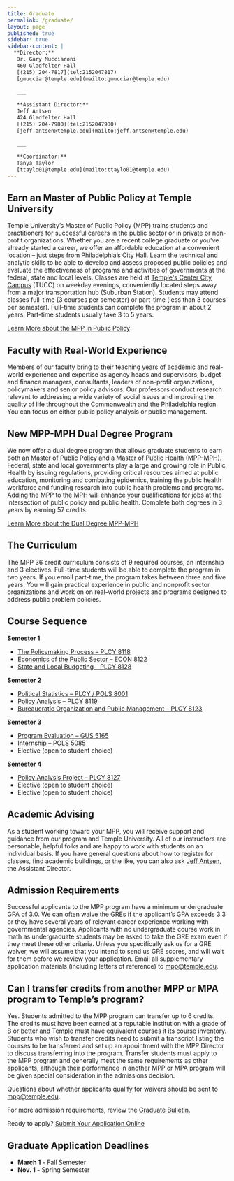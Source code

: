 ```yaml
---
title: Graduate
permalink: /graduate/
layout: page
published: true
sidebar: true
sidebar-content: |
  **Director:**  
   Dr. Gary Mucciaroni  
   460 Gladfelter Hall  
   [(215) 204-7817](tel:2152047817)  
   [gmucciar@temple.edu](mailto:gmucciar@temple.edu)  
   
   ___
   
   **Assistant Director:**  
   Jeff Antsen  
   424 Gladfelter Hall  
   [(215) 204-7980](tel:2152047980)  
   [jeff.antsen@temple.edu](mailto:jeff.antsen@temple.edu)  
   
   ___
   
   **Coordinator:**  
   Tanya Taylor    
   [ttaylo01@temple.edu](mailto:ttaylo01@temple.edu)
---
```

## Earn an Master of Public Policy at Temple University
Temple University’s Master of Public Policy (MPP) trains students and practitioners for successful careers in the public sector or in private or non-profit organizations. Whether you are a recent college graduate or you've already started a career, we offer an affordable education at a convenient location – just steps from Philadelphia’s City Hall. Learn the technical and analytic skills to be able to develop and assess proposed public policies and evaluate the effectiveness of programs and activities of governments at the federal, state and local levels. Classes are held at [Temple's Center City Campus](https://www.temple.edu/tucc/) (TUCC) on weekday evenings, conveniently located steps away from a major transportation hub (Suburban Station). Students may attend classes full-time (3 courses per semester) or part-time (less than 3 courses per semester). Full-time students can complete the program in about 2 years. Part-time students usually take 3 to 5 years. 

[Learn More about the MPP in Public Policy](http://bulletin.temple.edu/graduate/scd/cla/public-policy-mpp/#text)

## Faculty with Real-World Experience 
Members of our faculty bring to their teaching years of academic and real-world experience and expertise as agency heads and supervisors, budget and finance managers, consultants, leaders of non-profit organizations, policymakers and senior policy advisors. Our professors conduct research relevant to addressing a wide variety of social issues and improving the quality of life throughout the Commonwealth and the Philadelphia region. You can focus on either public policy analysis or public management.

## New MPP-MPH Dual Degree Program
We now offer a dual degree program that allows graduate students to earn both an Master of Public Policy and a Master of Public Health (MPP-MPH). Federal, state and local governments play a large and growing role in Public Health by issuing regulations, providing critical resources aimed at public education, monitoring and combating epidemics, training the public health workforce and funding research into public health problems and programs. Adding the MPP to the MPH will enhance your qualifications for jobs at the intersection of public policy and public health. Complete both degrees in 3 years by earning 57 credits.

[Learn More about the Dual Degree MPP-MPH](https://liberalarts.temple.edu/sites/liberalarts/files/MPP-MPH-website-copy%20%281%29.pdf)

## The Curriculum
The MPP 36 credit curriculum consists of 9 required courses, an internship and 3 electives. Full-time students will be able to complete the program in two years. If you enroll part-time, the program takes between three and five years. You will gain practical experience in public and nonprofit sector organizations and work on on real-world projects and programs designed to address public problem policies.

## Course Sequence
**Semester 1**
- [The Policymaking Process – PLCY 8118](http://bulletin.temple.edu/search/?P=PLCY%208118)
- [Economics of the Public Sector – ECON 8122](http://bulletin.temple.edu/search/?P=ECON%208122) 
- [State and Local Budgeting – PLCY 8128](http://bulletin.temple.edu/search/?P=PLCY%208128)

**Semester 2**
- [Political Statistics – PLCY / POLS 8001](http://bulletin.temple.edu/search/?P=POLS%208001)
- [Policy Analysis – PLCY 8119](http://bulletin.temple.edu/search/?P=PLCY%208119)
- [Bureaucratic Organization and Public Management – PLCY 8123](http://bulletin.temple.edu/search/?P=PLCY%208123)

**Semester 3**
- [Program Evaluation – GUS 5165](http://bulletin.temple.edu/search/?P=GUS%205165)
- [Internship – POLS 5085](http://bulletin.temple.edu/search/?P=PLCY%205085)
- Elective (open to student choice)

**Semester 4**
- [Policy Analysis Project – PLCY 8127](http://bulletin.temple.edu/search/?P=PLCY%208127)
- Elective (open to student choice)
- Elective (open to student choice)

## Academic Advising
As a student working toward your MPP, you will receive support and guidance from our program and Temple University. All of our instructors are personable, helpful folks and are happy to work with students on an individual basis. If you have general questions about how to register for classes, find academic buildings, or the like, you can also ask [Jeff Antsen](mailto:Jeff.Antsen@temple.edu), the Assistant Director.

## Admission Requirements
Successful applicants to the MPP program have a minimum undergraduate GPA of 3.0. We can often waive the GREs if the applicant’s GPA exceeds 3.3 or they have several years of relevant career experience working with governmental agencies. Applicants with no undergraduate course work in math as undergraduate students may be asked to take the GRE exam even if they meet these other criteria. Unless you specifically ask us for a GRE waiver, we will assume that you intend to send us GRE scores, and will wait for them before we review your application. Email all supplementary application materials (including letters of reference) to [mpp@temple.edu](mailto:mpp@temple.edu). 

## Can I transfer credits from another MPP or MPA program to Temple’s program?
Yes. Students admitted to the MPP program can transfer up to 6 credits. The credits must have been earned at a reputable institution with a grade of B or better and Temple must have equivalent courses it its course inventory.  Students who wish to transfer credits need to submit a transcript listing the courses to be transferred and set up an appointment with the MPP Director to discuss transferring into the program. Transfer students must apply to the MPP program and generally meet the same requirements as other applicants, although their performance in another MPP or MPA program will be given special consideration in the admissions decision.  

Questions about whether applicants qualify for waivers should be sent to [mpp@temple.edu](mailto:mpp@temple.edu).  

For more admission requirements, review the [Graduate Bulletin](http://bulletin.temple.edu/graduate/scd/cla/public-policy-mpp/#admissiontext). 

Ready to apply? [Submit Your Application Online](https://prd-wlssb.temple.edu/prod8/bwskalog.P_DispLoginNon)

## Graduate Application Deadlines
- **March 1** - Fall Semester
- **Nov. 1** - Spring Semester

